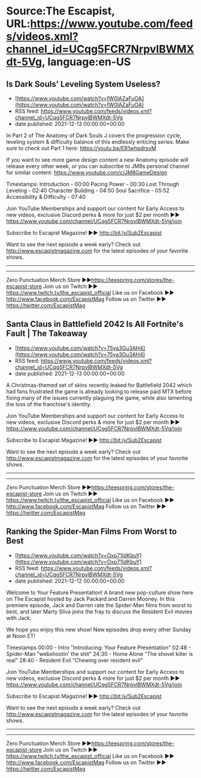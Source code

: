 # Source:The Escapist, URL:https://www.youtube.com/feeds/videos.xml?channel_id=UCqg5FCR7NrpvlBWMXdt-5Vg, language:en-US

## Is Dark Souls' Leveling System Useless?
 - [https://www.youtube.com/watch?v=fW0lAZaFuOA](https://www.youtube.com/watch?v=fW0lAZaFuOA)
 - RSS feed: https://www.youtube.com/feeds/videos.xml?channel_id=UCqg5FCR7NrpvlBWMXdt-5Vg
 - date published: 2021-12-13 00:00:00+00:00

In Part 2 of The Anatomy of Dark Souls J covers the progression cycle, leveling system & difficulty balance of this endlessly enticing series. Make sure to check out Part 1 here: https://youtu.be/ER1whpdrsvM

If you want to see more game design content a new Anatomy episode will release every other week, or you can subscribe to JM8s personal channel for similar content: https://www.youtube.com/c/JM8GameDesign

Timestamps:
Introduction - 00:00
Pacing Power - 00:30
Lost Through Leveling - 02:40
Character Building - 04:50
Soul Sacrifice - 05:52
Accessibility & Difficulty - 07:40

Join YouTube Memberships and support our content for Early Access to new videos, exclusive Discord perks & more for just $2 per month ►► https://www.youtube.com/channel/UCqg5FCR7NrpvlBWMXdt-5Vg/join

Subscribe to Escapist Magazine! ►► http://bit.ly/Sub2Escapist

Want to see the next episode a week early? Check out http://www.escapistmagazine.com for the latest episodes of your favorite shows.

---



---


Zero Punctuation Merch Store ►►https://teespring.com/stores/the-escapist-store
Join us on Twitch ►► https://www.twitch.tv/the_escapist_official
Like us on Facebook ►► http://www.facebook.com/EscapistMag
Follow us on Twitter ►► https://twitter.com/EscapistMag

## Santa Claus in Battlefield 2042 Is All Fortnite's Fault | The Takeaway
 - [https://www.youtube.com/watch?v=75ya3Gu3AH4](https://www.youtube.com/watch?v=75ya3Gu3AH4)
 - RSS feed: https://www.youtube.com/feeds/videos.xml?channel_id=UCqg5FCR7NrpvlBWMXdt-5Vg
 - date published: 2021-12-13 00:00:00+00:00

A Christmas-themed set of skins recently leaked for Battlefield 2042 which had fans frustrated the game is already looking to release paid MTX before fixing many of the issues currently plaguing the game, while also lamenting the loss of the franchise's identity. 

Join YouTube Memberships and support our content for Early Access to new videos, exclusive Discord perks & more for just $2 per month ►► https://www.youtube.com/channel/UCqg5FCR7NrpvlBWMXdt-5Vg/join

Subscribe to Escapist Magazine! ►► http://bit.ly/Sub2Escapist

Want to see the next episode a week early? Check out http://www.escapistmagazine.com for the latest episodes of your favorite shows.

---



---


Zero Punctuation Merch Store ►►https://teespring.com/stores/the-escapist-store
Join us on Twitch ►► https://www.twitch.tv/the_escapist_official
Like us on Facebook ►► http://www.facebook.com/EscapistMag
Follow us on Twitter ►► https://twitter.com/EscapistMag

## Ranking the Spider-Man Films From Worst to Best
 - [https://www.youtube.com/watch?v=Oxp71IdKbuY](https://www.youtube.com/watch?v=Oxp71IdKbuY)
 - RSS feed: https://www.youtube.com/feeds/videos.xml?channel_id=UCqg5FCR7NrpvlBWMXdt-5Vg
 - date published: 2021-12-12 00:00:00+00:00

Welcome to Your Feature Presentation! A brand new pop-culture show here on The Escapist hosted by Jack Packard and Darren Mooney. In this premiere episode, Jack and Darren rate the Spider-Man films from worst to best, and later Marty Sliva joins the fray to discuss the Resident Evil movies with Jack.

We hope you enjoy this new show! New episodes drop every other Sunday at Noon ET!

Timestamps
00:00 - Intro "Introducing: Your Feature Presentation"
02:48 - Spider-Man "webshootin' the shit"
24:30 - Home Alone "The shovel killer is real"
28:40 - Resident Evil "Chewing over resident evil"

Join YouTube Memberships and support our content for Early Access to new videos, exclusive Discord perks & more for just $2 per month ►► https://www.youtube.com/channel/UCqg5FCR7NrpvlBWMXdt-5Vg/join

Subscribe to Escapist Magazine! ►► http://bit.ly/Sub2Escapist

Want to see the next episode a week early? Check out http://www.escapistmagazine.com for the latest episodes of your favorite shows.

---



---


Zero Punctuation Merch Store ►►https://teespring.com/stores/the-escapist-store
Join us on Twitch ►► https://www.twitch.tv/the_escapist_official
Like us on Facebook ►► http://www.facebook.com/EscapistMag
Follow us on Twitter ►► https://twitter.com/EscapistMag

